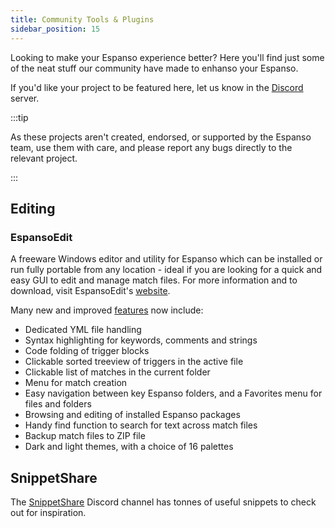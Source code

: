 ```yaml
---
title: Community Tools & Plugins
sidebar_position: 15
---
```


Looking to make your Espanso experience better? Here you'll find just some of the neat stuff our community have made to enhanso your Espanso.

If you'd like your project to be featured here, let us know in the [Discord](https://discord.gg/4QARseMS6k) server.

:::tip

As these projects aren't created, endorsed, or supported by the Espanso team, use them with care, and please report any bugs directly to the relevant project.

:::

## Editing

### EspansoEdit
A freeware Windows editor and utility for Espanso which can be installed or run fully portable from any location - ideal if you are looking for a quick and easy GUI to edit and manage match files. For more information and to download, visit EspansoEdit's [website](https://ee.qqv.com.au/).

Many new and improved [features](https://ee.qqv.com.au/usage/features/) now include:
- Dedicated YML file handling
- Syntax highlighting for keywords, comments and strings
- Code folding of trigger blocks
- Clickable sorted treeview of triggers in the active file
- Clickable list of matches in the current folder
- Menu for match creation
- Easy navigation between key Espanso folders, and a Favorites menu for files and folders
- Browsing and editing of installed Espanso packages
- Handy find function to search for text across match files
- Backup match files to ZIP file
- Dark and light themes, with a choice of 16 palettes

## SnippetShare
The [SnippetShare](https://discord.com/channels/884163483409731584/1013914627886817372) Discord channel has tonnes of useful snippets to check out for inspiration.